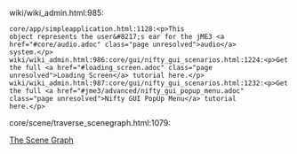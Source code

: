wiki/wiki_admin.html:985:<pre class="highlightjs highlight"><code>core/app/simpleapplication.html:1128:&lt;p&gt;This object represents the user&amp;#8217;s ear for the jME3 &lt;a href="#core/audio.adoc" class="page unresolved"&gt;audio&lt;/a&gt; system.&lt;/p&gt;
wiki/wiki_admin.html:986:core/gui/nifty_gui_scenarios.html:1224:&lt;p&gt;Get the full &lt;a href="#loading_screen.adoc" class="page unresolved"&gt;Loading Screen&lt;/a&gt; tutorial here.&lt;/p&gt;
wiki/wiki_admin.html:987:core/gui/nifty_gui_scenarios.html:1232:&lt;p&gt;Get the full &lt;a href="#jme3/advanced/nifty_gui_popup_menu.adoc" class="page unresolved"&gt;Nifty GUI PopUp Menu&lt;/a&gt; tutorial here.&lt;/p&gt;</code></pre>
core/scene/traverse_scenegraph.html:1079:<p><a href="#../../jme3/the_scene_graph.adoc" class="page unresolved">The Scene Graph</a></p>
